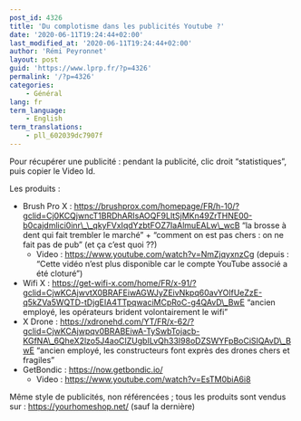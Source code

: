 ```yaml
---
post_id: 4326
title: 'Du complotisme dans les publicités Youtube ?'
date: '2020-06-11T19:24:44+02:00'
last_modified_at: '2020-06-11T19:24:44+02:00'
author: 'Rémi Peyronnet'
layout: post
guid: 'https://www.lprp.fr/?p=4326'
permalink: '/?p=4326'
categories:
    - Général
lang: fr
term_language:
    - English
term_translations:
    - pll_602039dc7907f
---
```


Pour récupérer une publicité : pendant la publicité, clic droit “statistiques”, puis copier le Video Id.

Les produits :

- Brush Pro X : https://brushprox.com/homepage/FR/h-10/?gclid=Cj0KCQjwncT1BRDhARIsAOQF9LltSjMKn49ZrTHNE00-b0cajdmlici0inr\_\_qkyFVxIqdYzbtFOZ7IaAlmuEALw\_wcB “la brosse à dent qui fait trembler le marché” + “comment on est pas chers : on ne fait pas de pub” (et ça c’est quoi ??) 
    - Video : https://www.youtube.com/watch?v=NmZjqyxnzCg (depuis : “Cette vidéo n’est plus disponible car le compte YouTube associé a été cloturé”)
- Wifi X : https://get-wifi-x.com/home/FR/x-91/?gclid=CjwKCAjwvtX0BRAFEiwAGWJyZEivNkpq60avYOlfUeZzE-q5kZVa5WQTD-tDjgEIA4TTpqwaciMCpRoC-g4QAvD\_BwE “ancien employé, les opérateurs brident volontairement le wifi”
- X Drone : https://xdronehd.com/YT/FR/x-62/?gclid=CjwKCAjwpqv0BRABEiwA-TySwbTojacb-KGfNA\_6QheX2lzo5J4aoCIZUgbILvQh33I98oDZSWYFpBoCiSIQAvD\_BwE “ancien employé, les constructeurs font exprès des drones chers et fragiles”
- GetBondic : https://now.getbondic.io/ 
    - Video : https://www.youtube.com/watch?v=EsTM0biA6i8

Même style de publicités, non référencées ; tous les produits sont vendus sur : https://yourhomeshop.net/ (sauf la dernière)